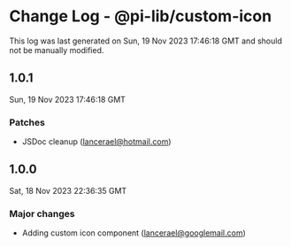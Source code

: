 # Change Log - @pi-lib/custom-icon

This log was last generated on Sun, 19 Nov 2023 17:46:18 GMT and should not be manually modified.

<!-- Start content -->

## 1.0.1

Sun, 19 Nov 2023 17:46:18 GMT

### Patches

- JSDoc cleanup (lancerael@hotmail.com)

## 1.0.0

Sat, 18 Nov 2023 22:36:35 GMT

### Major changes

- Adding custom icon component (lancerael@googlemail.com)
